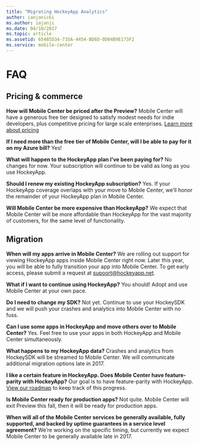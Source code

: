 ```yaml
---
title: "Migrating HockeyApp Analytics"
author: ianjanicki
ms.author: iajanji
ms.date: 04/10/2017
ms.topic: article
ms.assetid: 65485D34-735A-4454-BD6D-0D04B9E173F2
ms.service: mobile-center
---
```


# FAQ

## Pricing & commerce

**How will Mobile Center be priced after the Preview?**
Mobile Center will have a generous free tier designed to satisfy modest needs for indie developers, plus competitive pricing for large scale enterprises. [Learn more about pricing](~/general/pricing.md)

**If I need more than the free tier of Mobile Center, will I be able to pay for it on my Azure bill?**
Yes!

**What will happen to the HockeyApp plan I’ve been paying for?**
No changes for now. Your subscription will continue to be valid as long as you use HockeyApp.

**Should I renew my existing HockeyApp subscription?**
Yes. If your HockeyApp coverage overlaps with your move to Mobile Center, we’ll honor the remainder of your HockeyApp plan in Mobile Center.

**Will Mobile Center be more expensive than HockeyApp?**
We expect that Mobile Center will be more affordable than HockeyApp for the vast majority of customers, for the same level of functionality.

## Migration

**When will my apps arrive in Mobile Center?**
We are rolling out support for viewing HockeyApp apps inside Mobile Center right now. Later this year, you will be able to fully transition your app into Mobile Center. To get early access, please submit a request at supoort@hockeyapp.net.

**What if I want to continue using HockeyApp?**
You should! Adopt and use Mobile Center at your own pace.

**Do I need to change my SDK?**
Not yet. Continue to use your HockeySDK and we will push your crashes and analytics into Mobile Center with no fuss.

**Can I use some apps in HockeyApp and move others over to Mobile Center?**
Yes. Feel free to use your apps in both HockeyApp and Mobile Center simultaneously.

**What happens to my HockeyApp data?**
Crashes and analytics from HockeySDK will be streamed to Mobile Center. We will communicate additional migration options late in 2017.

**I like a certain feature in HockeyApp. Does Mobile Center have feature-parity with HockeyApp?**
Our goal is to have feature-parity with HockeyApp. [View our roadmap](~/general/roadmap.md) to keep track of this progress.

**Is Mobile Center ready for production apps?**
Not quite. Mobile Center will exit Preview this fall, then it will be ready for production apps.

**When will all of the Mobile Center services be generally available, fully supported, and backed by uptime guarantees in a service level agreement?**
We’re working on the specific timing, but currently we expect Mobile Center to be generally available late in 2017.
